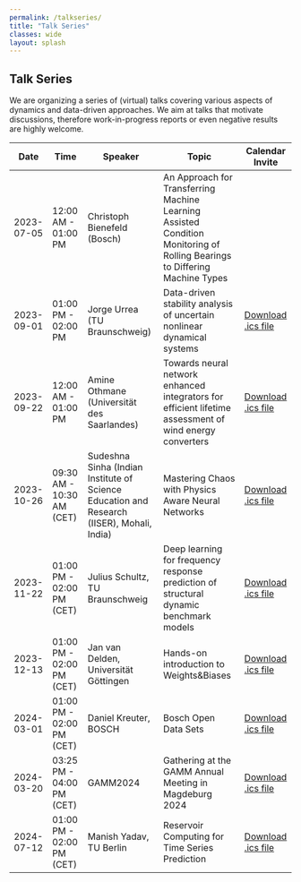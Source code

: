 ```yaml
---
permalink: /talkseries/
title: "Talk Series"
classes: wide
layout: splash
---
```

## Talk Series
We are organizing a series of (virtual) talks covering various aspects of dynamics and data-driven approaches. We aim at talks that motivate discussions, therefore work-in-progress reports or even negative results are highly welcome.


| Date       | Time                         | Speaker                                          | Topic                                                                 | Calendar Invite         |
|------------|------------------------------|--------------------------------------------------|-----------------------------------------------------------------------|-------------------------|
| 2023-07-05 | 12:00 AM - 01:00 PM           | Christoph Bienefeld (Bosch)                     | An Approach for Transferring Machine Learning Assisted Condition Monitoring of Rolling Bearings to Differing Machine Types |                         |
| 2023-09-01 | 01:00 PM - 02:00 PM           | Jorge Urrea (TU Braunschweig)                    | Data-driven stability analysis of uncertain nonlinear dynamical systems | [Download .ics file](../assets/ics/2023_09_01_D3-invite.ics) |
| 2023-09-22 | 12:00 AM - 01:00 PM           | Amine Othmane (Universität des Saarlandes)       | Towards neural network enhanced integrators for efficient lifetime assessment of wind energy converters | [Download .ics file](../assets/ics/2023_09_22_D3-invite.ics) |
| 2023-10-26 | 09:30 AM - 10:30 AM (CET)     | Sudeshna Sinha (Indian Institute of Science Education and Research (IISER), Mohali, India) | Mastering Chaos with Physics Aware Neural Networks | [Download .ics file](../assets/ics/2023_10_26_D3-invite.ics) |
| 2023-11-22 | 01:00 PM - 02:00 PM (CET)     | Julius Schultz, TU Braunschweig                  | Deep learning for frequency response prediction of structural dynamic benchmark models | [Download .ics file](../assets/ics/2023_11_22_D3-invite.ics) |
| 2023-12-13 | 01:00 PM - 02:00 PM (CET)     | Jan van Delden, Universität Göttingen            | Hands-on introduction to Weights&Biases                               | [Download .ics file](../assets/ics/2023_12_13_D3_invite.ics) |
| 2024-03-01 | 01:00 PM - 02:00 PM (CET)     | Daniel Kreuter, BOSCH                           | Bosch Open Data Sets                                                  | [Download .ics file](../assets/ics/2024_03_01_D3_invite.ics) |
| 2024-03-20 | 03:25 PM - 04:00 PM (CET)     | GAMM2024                                         | Gathering at the GAMM Annual Meeting in Magdeburg 2024                | [Download .ics file](../assets/ics/2024_03_20_D3_invite.ics) |
| 2024-07-12 | 01:00 PM - 02:00 PM (CET)     | Manish Yadav, TU Berlin                         | Reservoir Computing for Time Series Prediction                        | [Download .ics file](../assets/ics/2024_07_12_D3_invite.ics) |

